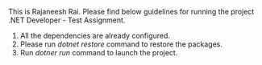 This is Rajaneesh Rai. Please find below guidelines for running the project .NET Developer - Test Assignment.
1. All the dependencies are already configured.
2. Please run _dotnet restore_  command to restore the packages.
3. Run _dotner run_ command to launch the project. 
